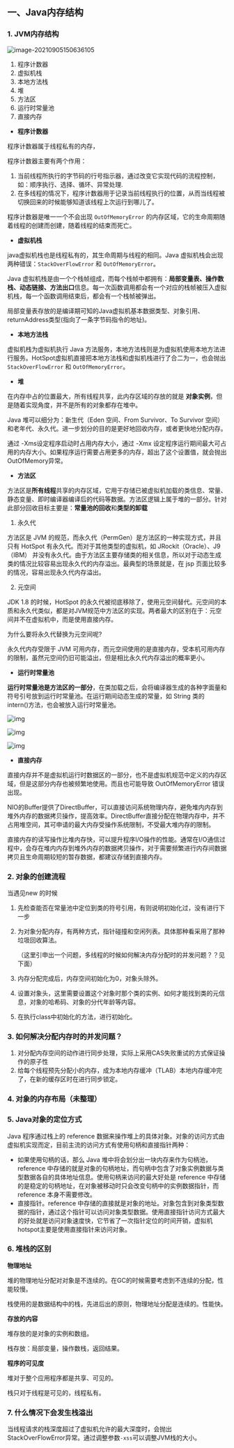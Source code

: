 ## 一、Java内存结构

### 1. JVM内存结构

![image-20210905150636105](https://gitee.com/dlutlgy/window_typora/raw/master/images/image-20210905150636105.png)

1. 程序计数器
2. 虚拟机栈
3. 本地方法栈
4. 堆
5. 方法区
6. 运行时常量池
7. 直接内存

+ **程序计数器**

程序计数器属于线程私有的内存，

程序计数器主要有两个作用：

1. 当前线程所执行的字节码的行号指示器，通过改变它实现代码的流程控制，如：顺序执行、选择、循环、异常处理.
2. 在多线程的情况下，程序计数器用于记录当前线程执行的位置，从而当线程被切换回来的时候能够知道该线程上次运行到哪儿了。

程序计数器是唯一一个不会出现 `OutOfMemoryError` 的内存区域，它的生命周期随着线程的创建而创建，随着线程的结束而死亡。

+ **虚拟机栈**

java虚拟机栈也是线程私有的，其生命周期与线程的相同。Java 虚拟机栈会出现两种错误：`StackOverFlowError` 和 `OutOfMemoryError`。

Java 虚拟机栈是由一个个栈帧组成，而每个栈帧中都拥有：**局部变量表、操作数栈、动态链接、方法出口**信息。每一次函数调用都会有一个对应的栈帧被压入虚拟机栈，每一个函数调用结束后，都会有一个栈帧被弹出。

局部变量表存放的是编译期可知的Java虚拟机基本数据类型、对象引用、returnAddress类型(指向了一条字节码指令的地址)。

+ **本地方法栈**

虚拟机栈为虚拟机执行 Java 方法服务，本地方法栈则是为虚拟机使用本地方法进行服务。HotSpot虚拟机直接把本地方法栈和虚拟机栈进行了合二为一，也会抛出`StackOverFlowError` 和 `OutOfMemoryError`。

+ **堆**

在内存中占的位置最大，所有线程共享，此内存区域的存放的就是 **对象实例**，但是随着实现角度，并不是所有的对象都存在堆中。

Java 堆可以细分为：新生代（Eden 空间、From Survivor、To Survivor 空间）和老年代、永久代。进一步划分的目的是更好地回收内存，或者更快地分配内存。

通过 -Xms设定程序启动时占用内存大小，通过 -Xmx 设定程序运行期间最大可占用的内存大小。如果程序运行需要占用更多的内存，超出了这个设置值，就会抛出OutOfMemory异常。

+ **方法区**

方法区是**所有线程**共享的内存区域，它用于存储已被虚拟机加载的类信息、常量、静态变量、即时编译器编译后的代码等数据。方法区逻辑上属于堆的一部分。针对此部分回收目标主要是：**常量池的回收**和**类型的卸载**

1. 永久代

方法区是 JVM 的规范，而永久代（PermGen）是方法区的一种实现方式，并且只有 HotSpot 有永久代。而对于其他类型的虚拟机，如 JRockit（Oracle）、J9（IBM） 并没有永久代。由于方法区主要存储类的相关信息，所以对于动态生成类的情况比较容易出现永久代的内存溢出。最典型的场景就是，在 jsp 页面比较多的情况，容易出现永久代内存溢出。

2. 元空间

JDK 1.8 的时候，HotSpot 的永久代被彻底移除了，使用元空间替代。元空间的本质和永久代类似，都是对JVM规范中方法区的实现。两者最大的区别在于：元空间并不在虚拟机中，而是使用直接内存。

为什么要将永久代替换为元空间呢?

永久代内存受限于 JVM 可用内存，而元空间使用的是直接内存，受本机可用内存的限制，虽然元空间仍旧可能溢出，但是相比永久代内存溢出的概率更小。

+ **运行时常量池**

**运行时常量池是方法区的一部分**，在类加载之后，会将编译器生成的各种字面量和符号引号放到运行时常量池。在运行期间动态生成的常量，如 String 类的 intern()方法，也会被放入运行时常量池。

![img](https://gitee.com/dlutlgy/window_typora/raw/master/images/string-new.png)



![img](https://gitee.com/dlutlgy/window_typora/raw/master/images/string-intern.png)



![img](https://gitee.com/dlutlgy/window_typora/raw/master/images/string-equal.png)

+ **直接内存**

直接内存并不是虚拟机运行时数据区的一部分，也不是虚拟机规范中定义的内存区域，但是这部分内存也被频繁地使用。而且也可能导致 OutOfMemoryError 错误出现。

NIO的Buffer提供了DirectBuffer，可以直接访问系统物理内存，避免堆内内存到堆外内存的数据拷贝操作，提高效率。DirectBuffer直接分配在物理内存中，并不占用堆空间，其可申请的最大内存受操作系统限制，不受最大堆内存的限制。

直接内存的读写操作比堆内存快，可以提升程序I/O操作的性能。通常在I/O通信过程中，会存在堆内内存到堆外内存的数据拷贝操作，对于需要频繁进行内存间数据拷贝且生命周期较短的暂存数据，都建议存储到直接内存。

### 2. 对象的创建流程

当遇见new 的时候

1. 先检查能否在常量池中定位到类的符号引用，有则说明初始化过，没有进行下一步

2. 为对象分配内存，有两种方式，指针碰撞和空闲列表。具体那种看采用了那种垃圾回收算法。

   （这里引申出一个问题，多线程的时候如何解决内存分配时的并发问题？？见下面）

3. 内存分配完成后，内存空间初始化为0，对象头除外。

4. 设置对象头，这里需要设置这个对象时那个类的实例、如何才能找到类的元信息，对象的哈希码、对象的分代年龄等内容。

5. 在执行class中初始化的方法，进行初始化。



### 3. 如何解决分配内存时的并发问题？

1. 对分配内存空间的动作进行同步处理，实际上采用CAS失败重试的方式保证操作的原子性
2. 给每个线程预先分配小的内存，成为本地内存缓冲（TLAB）本地内存缓冲完了，在新的缓存区时在进行同步锁定。

### 4. 对象的内存布局（未整理）

### 5. Java对象的定位方式

Java 程序通过栈上的 reference 数据来操作堆上的具体对象。对象的访问方式由虚拟机实现而定，目前主流的访问方式有使用句柄和直接指针两种：

- 如果使用句柄的话，那么 Java 堆中将会划分出一块内存来作为句柄池，reference 中存储的就是对象的句柄地址，而句柄中包含了对象实例数据与类型数据各自的具体地址信息。使用句柄来访问的最大好处是 reference 中存储的是稳定的句柄地址，在对象被移动时只会改变句柄中的实例数据指针，而 reference 本身不需要修改。 
- 直接指针。reference 中存储的直接就是对象的地址。对象包含到对象类型数据的指针，通过这个指针可以访问对象类型数据。使用直接指针访问方式最大的好处就是访问对象速度快，它节省了一次指针定位的时间开销，虚拟机hotspot主要是使用直接指针来访问对象。

### 6. 堆栈的区别

**物理地址**

堆的物理地址分配对对象是不连续的。在GC的时候需要考虑到不连续的分配，性能较慢。

栈使用的是数据结构中的栈，先进后出的原则，物理地址分配是连续的。性能快。

**存放的内容**

堆存放的是对象的实例和数组。

栈存放：局部变量，操作数栈，返回结果。

**程序的可见度**

堆对于整个应用程序都是共享、可见的。

栈只对于线程是可见的，线程私有。

### 7. 什么情况下会发生栈溢出

当线程请求的栈深度超过了虚拟机允许的最大深度时，会抛出StackOverFlowError异常。通过调整参数`-xss`可以调整JVM栈的大小。